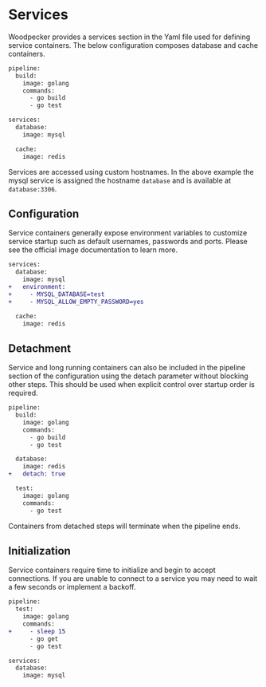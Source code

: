 
# Services

Woodpecker provides a services section in the Yaml file used for defining service containers. The below configuration composes database and cache containers.

```diff
pipeline:
  build:
    image: golang
    commands:
      - go build
      - go test

services:
  database:
    image: mysql

  cache:
    image: redis
```

Services are accessed using custom hostnames. In the above example the mysql service is assigned the hostname `database` and is available at `database:3306`.

## Configuration

Service containers generally expose environment variables to customize service startup such as default usernames, passwords and ports. Please see the official image documentation to learn more.

```diff
services:
  database:
    image: mysql
+   environment:
+     - MYSQL_DATABASE=test
+     - MYSQL_ALLOW_EMPTY_PASSWORD=yes

  cache:
    image: redis
```

## Detachment

Service and long running containers can also be included in the pipeline section of the configuration using the detach parameter without blocking other steps. This should be used when explicit control over startup order is required.

```diff
pipeline:
  build:
    image: golang
    commands:
      - go build
      - go test

  database:
    image: redis
+   detach: true

  test:
    image: golang
    commands:
      - go test
```

Containers from detached steps will terminate when the pipeline ends.

## Initialization

Service containers require time to initialize and begin to accept connections. If you are unable to connect to a service you may need to wait a few seconds or implement a backoff.

```diff
pipeline:
  test:
    image: golang
    commands:
+     - sleep 15
      - go get
      - go test

services:
  database:
    image: mysql
```